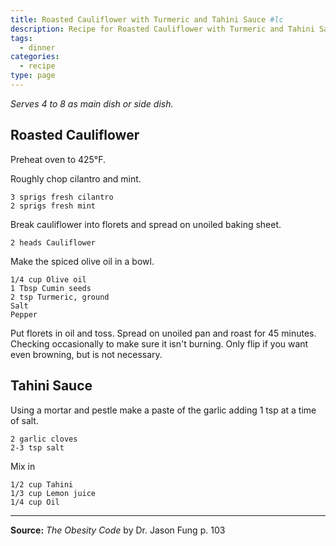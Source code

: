 ```yaml
---
title: Roasted Cauliflower with Turmeric and Tahini Sauce #lc
description: Recipe for Roasted Cauliflower with Turmeric and Tahini Sauce #lc.
tags:
  - dinner
categories:
  - recipe
type: page
---
```


_Serves 4 to 8 as main dish or side dish._

## Roasted Cauliflower

Preheat oven to 425&deg;F.

Roughly chop cilantro and mint.

```
3 sprigs fresh cilantro
2 sprigs fresh mint
```

Break cauliflower into florets and spread on unoiled baking sheet.

```
2 heads Cauliflower
```

Make the spiced olive oil in a bowl.

```
1/4 cup Olive oil
1 Tbsp Cumin seeds
2 tsp Turmeric, ground
Salt
Pepper
```

Put florets in oil and toss. Spread on unoiled pan and roast for 45 minutes. Checking occasionally to make sure it isn't burning. Only flip if you want even browning, but is not necessary.

## Tahini Sauce

Using a mortar and pestle make a paste of the garlic adding 1 tsp at a time of salt.

```
2 garlic cloves
2-3 tsp salt
```

Mix in

```
1/2 cup Tahini
1/3 cup Lemon juice
1/4 cup Oil
```

---

**Source:** _The Obesity Code_ by Dr. Jason Fung p. 103
